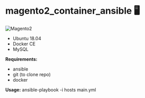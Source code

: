 # magento2_container_ansible 🖥️
![Magento2](https://wishtech.com.br/wp-content/uploads/elementor/thumbs/magento2-logo-nmsuizg4uu9z0hjd4gcv0m3uybqei3lnne838sddoo.png "Magento2")
- Ubuntu 18.04
- Docker CE
- MySQL

**Requirements:**
- ansible
- git (to clone repo)
- docker

**Usage:**
ansible-playbook -i hosts main.yml

